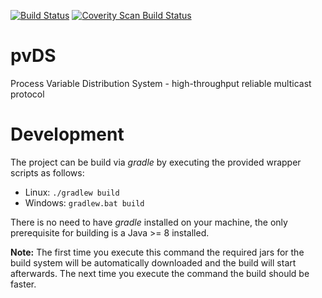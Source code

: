 [![Build Status](https://travis-ci.org/msekoranja/pvDS.svg?branch=master)](https://travis-ci.org/msekoranja/pvDS)
[![Coverity Scan Build Status](https://scan.coverity.com/projects/7195/badge.svg)](https://scan.coverity.com/projects/msekoranja-pvds)

# pvDS
Process Variable Distribution System - high-throughput reliable multicast protocol

# Development
The project can be build via *gradle* by executing the provided wrapper scripts as follows:
 * Linux: `./gradlew build`
 * Windows: `gradlew.bat build`

There is no need to have *gradle* installed on your machine, the only prerequisite for building is a Java >= 8 installed.

__Note:__ The first time you execute this command the required jars for the build system will be automatically downloaded and the build will start afterwards. The next time you execute the command the build should be faster.

